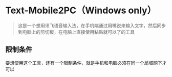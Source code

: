 # Text-Mobile2PC（Windows only）

> 这是一个想用讯飞语音输入法，在手机端通过用嘴说来输入文字，然后同步到电脑上的剪切板，在电脑上直接使用粘贴就可以了的工具

## 限制条件
要想使用这个工具，还有一个限制条件，就是手机和电脑必须在同一个局域网下才可以